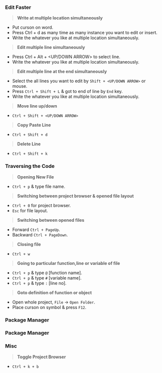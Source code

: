 
### Edit Faster

> **Write at multiple location simultaneously**
- Put curson on word.
- Press Ctrl + d as many time as many instance you want to edit or insert.
- Write the whatever you like at multiple location simultaneously.

> **Edit multiple line simultaneously**
- Press Ctrl + Alt + <UP/DOWN ARROW> to select line.
- Write the whatever you like at multiple location simultaneously.

> **Edit multiple line at the end simultaneously**
- Select the all lines you want to edit by `Shift + <UP/DOWN ARROW>` or mouse.
- Press `Ctrl + Shift + L` & got to end of line by `End` key.
- Write the whatever you like at multiple location simultaneously.

> **Move line up/down**
- `Ctrl + Shift + <UP/DOWN ARROW>`

> **Copy Paste Line**
- `Ctrl + Shift + d`

> **Delete Line**
- `Ctrl + Shift + k`

### Traversing the Code

> **Opening New File**
- `Ctrl + p` & type file name.

> **Switching between project browser & opened file layout**
- `Ctrl + 0` for project browser.
- `Esc` for file layout.

> **Switching between opened files**
- Forward `Ctrl + PageUp`.
- Backward `Ctrl + PageDown`.

> **Closing file**
- `Ctrl + w`

> **Going to particular function,line or variable of file**
- `Ctrl + p` & type <file name> `@` [function name].
- `Ctrl + p` & type <file name> `#` [variable name].
- `Ctrl + p` & type <file name> `:` [line no].

> **Goto definition of function or object**
- Open whole project, `File` -> `Open Folder`.
- Place curson on symbol & press `F12`.


### Package Manager
### Package Manager
### Misc

> **Toggle Project Browser**
- `Ctrl + k + b`
